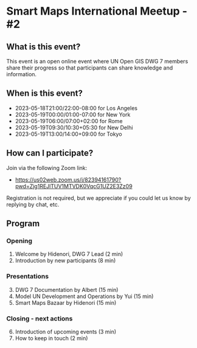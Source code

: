 # Smart Maps International Meetup - #2

## What is this event?

This event is an open online event where UN Open GIS DWG 7 members share their progress so that participants can share knowledge and information.

## When is this event?

- 2023-05-18T21:00/22:00-08:00 for Los Angeles
- 2023-05-19T00:00/01:00-07:00 for New York
- 2023-05-19T06:00/07:00+02:00 for Rome
- 2023-05-19T09:30/10:30+05:30 for New Delhi
- 2023-05-19T13:00/14:00+09:00 for Tokyo

## How can I participate?

Join via the following Zoom link:

- https://us02web.zoom.us/j/82394161790?pwd=Zjg1REJlTUV1MTVDK0VqcG1UZ2E3Zz09

Registration is not required, but we appreciate if you could let us know by replying by chat, etc.

## Program

### Opening

1. Welcome by Hidenori, DWG 7 Lead (2 min)
2. Introduction by new participants (8 min)

### Presentations

3. DWG 7 Documentation by Albert (15 min)
4. Model UN Development and Operations by Yui (15 min)
5. Smart Maps Bazaar by Hidenori (15 min)

### Closing - next actions

6. Introduction of upcoming events (3 min)
7. How to keep in touch (2 min)
